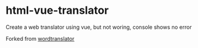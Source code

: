 # html-vue-translator
Create a web translator using vue, but not woring, console shows no error

Forked from
[wordtranslator](https://github.com/bradtraversy/wordtranslator)
